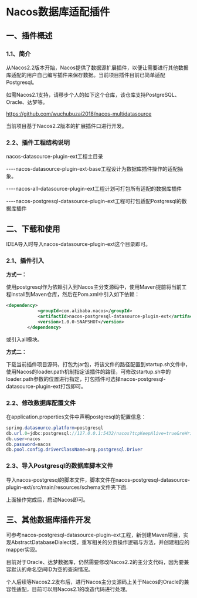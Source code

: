 # Nacos数据库适配插件

## 一、插件概述

### 1.1、简介

从Nacos2.2版本开始，Nacos提供了数据源扩展插件，以便让需要进行其他数据库适配的用户自己编写插件来保存数据。当前项目插件目前已简单适配Postgresql。

如需Nacos2.1支持，请移步个人的如下这个仓库，该仓库支持PostgreSQL、Oracle、达梦等。

https://github.com/wuchubuzai2018/nacos-multidatasource

当前项目基于Nacos2.2版本的扩展插件口进行开发。

### 2.2、插件工程结构说明

nacos-datasource-plugin-ext工程主目录 

----nacos-datasource-plugin-ext-base工程设计为数据库插件操作的适配抽象。

----nacos-all-datasource-plugin-ext工程计划可打包所有适配的数据库插件

----nacos-postgresql-datasource-plugin-ext工程可打包适配Postgresql的数据库插件

## 二、下载和使用

IDEA导入时导入nacos-datasource-plugin-ext这个目录即可。

### 2.1、插件引入

**方式一：**

使用postgresql作为依赖引入到Nacos主分支源码中，使用Maven提前将当前工程Install到Maven仓库，然后在Pom.xml中引入如下依赖：

```xml
<dependency>
            <groupId>com.alibaba.nacos</groupId>
            <artifactId>nacos-postgresql-datasource-plugin-ext</artifactId>
            <version>1.0.0-SNAPSHOT</version>
        </dependency>
```

或引入all模块。

**方式二：**

下载当前插件项目源码，打包为jar包，将该文件的路径配置到startup.sh文件中，使用Nacos的loader.path机制指定该插件的路径，可修改startup.sh中的loader.path参数的位置进行指定，打包插件可选择nacos-postgresql-datasource-plugin-ext打包即可。

### 2.2、修改数据库配置文件

在application.properties文件中声明postgresql的配置信息：

```java
spring.datasource.platform=postgresql
db.url.0=jdbc:postgresql://127.0.0.1:5432/nacos?tcpKeepAlive=true&reWriteBatchedInserts=true&ApplicationName=nacos_java
db.user=nacos
db.password=nacos
db.pool.config.driverClassName=org.postgresql.Driver
```

### 2.3、导入Postgresql的数据库脚本文件

导入nacos-postgresql的脚本文件，脚本文件在nacos-postgresql-datasource-plugin-ext/src/main/resources/schema文件夹下面.

上面操作完成后，启动Nacos即可。

## 三、其他数据库插件开发

可参考nacos-postgresql-datasource-plugin-ext工程，新创建Maven项目，实现AbstractDatabaseDialect类，重写相关的分页操作逻辑与方法，并创建相应的mapper实现。

目前对于Oracle、达梦数据库，仍然需要修改Nacos2.2的主分支代码，因为要兼容默认的命名空间ID为空的查询情况。

个人后续等Nacos2.2发布后，进行Nacos主分支源码上关于Nacos的Oracle的兼容性适配，目前可以用Nacos2.1的改造代码进行处理。

